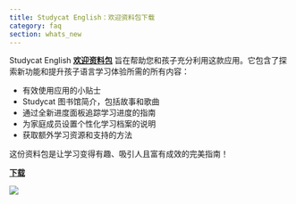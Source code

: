 ```yaml
---
title: Studycat English：欢迎资料包下载
category: faq
section: whats_new
---
```

Studycat English **[欢迎资料包](https://res.cloudinary.com/dam8jh3m8/image/upload/v1731059311/docs/studycat-English-welcome-pack-en.pdf)** 旨在帮助您和孩子充分利用这款应用。它包含了探索新功能和提升孩子语言学习体验所需的所有内容：


* 有效使用应用的小贴士
* Studycat 图书馆简介，包括故事和歌曲
* 通过全新进度面板追踪学习进度的指南
* 为家庭成员设置个性化学习档案的说明
* 获取额外学习资源和支持的方法


这份资料包是让学习变得有趣、吸引人且富有成效的完美指南！


  
**[下载](https://res.cloudinary.com/dam8jh3m8/image/upload/v1731059311/docs/studycat-English-welcome-pack-en.pdf)**


![](https://help.studycat.com/hc/article_attachments/40379484098969)
